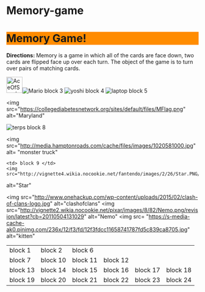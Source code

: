 # Memory-game
<!DOCTYPE html>
<html>
<html lang= "en-US">
  <head>
  <meta charset= "utf-8">
  <title> Memory Game </title>
  </head>
  
  <body>
  <h1 style= "background-color: #FF8C00"> Memory Game! </h1>
  <p> <b> Directions: </b> Memory is a game in which all of the cards are face down, two cards are flipped face up over each turn. The object of the game is to turn over pairs of matching cards. </p>
  </body>
<table style= "width:100%">
  <tr>
    <td> block 1 </td>
    <img src="http://cs.nyu.edu/courses/spring15/CSCI-UA.0061-001/newcards/images/Ace%20of%20Spades.jpg"
alt= "AceOfSpades" height= "42" width="42">
    <td> block 2 </td>
    <img src="http://vignette1.wikia.nocookie.net/mario/images/1/15/MarioNSMB2.png/revision/latest?cb=20120816162009"
alt= "Mario"
    <td> block 3 </td>
    <img src="https://upload.wikimedia.org/wikipedia/en/3/39/YoshiMarioParty9.png"
alt="yoshi"
    <td> block 4 </td>
    <img src="http://www.cs.technion.ac.il/~cs234326/cgi-bin/iritALL/laptop.jpg"
alt= "laptop"
    <td> block 5 </td>
    
<img src="https://collegediabetesnetwork.org/sites/default/files/MFlag.png"
alt="Maryland"
    <td> block 6 </td>
  </tr>
  <tr>
    <td> block 7 </td>
    <img src="http://ih.constantcontact.com/fs169/1113840988973/img/44.jpg?a=1116001867584"
alt="terps"
    <td> block 8 </td>
    
<img src="http://media.hamptonroads.com/cache/files/images/1020581000.jpg"
alt= "monster truck"

    <td> block 9 </td>
    <img src="http://vignette4.wikia.nocookie.net/fantendo/images/2/26/Star.PNG/revision/20090803173255"
alt="Star"
    <td> block 10 </td>
    <img src="http://www.onehackup.com/wp-content/uploads/2015/02/clash-of-clans-logo.jpg"
alt="clashofclans"
    <td> block 11 </td>
    <img src="http://vignette2.wikia.nocookie.net/pixar/images/8/82/Nemo.png/revision/latest?cb=20110504131029"
alt="Nemo"
    <td> block 12 </td>
    <img src= "https://s-media-cache-ak0.pinimg.com/236x/12/f3/fd/12f3fdcc11658741787fd5c839ca8705.jpg"
alt="kitten"
  </tr>
  <tr>
  <td> block 13 </td>
  <td> block 14 </td>
  <td> block 15 </td>
  <td> block 16 </td>
  <td> block 17 </td>
  <td> block 18 </td>
  </tr>
  <tr>
  <td> block 19 </td>
  <td> block 20 </td>
  <td> block 21 </td>
  <td> block 22 </td>
  <td> block 23 </td>
  <td> block 24 </td>
  </tr>
</table>

  </html>
